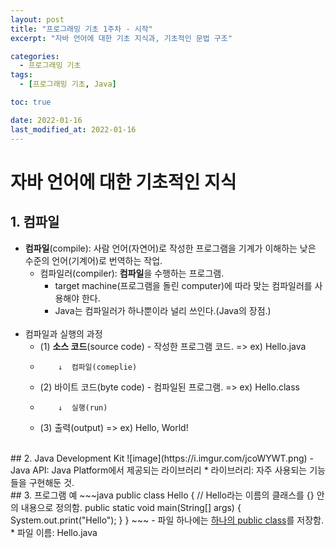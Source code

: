 ```yaml
---
layout: post
title: "프로그래밍 기초 1주차 - 시작"
excerpt: "자바 언어에 대한 기초 지식과, 기초적인 문법 구조"

categories:
  - 프로그래밍 기초
tags:
  - [프로그래밍 기초, Java]

toc: true

date: 2022-01-16
last_modified_at: 2022-01-16
---
```


# 자바 언어에 대한 기초적인 지식  
## 1. 컴파일  
- **컴파일**(compile): 사람 언어(자연어)로 작성한 프로그램을 기계가 이해하는 낮은 수준의 언어(기계어)로 번역하는 작업.  
  * 컴파일러(compiler): **컴파일**을 수행하는 프로그램.  
    + target machine(프로그램을 돌린 computer)에 따라 맞는 컴파일러를 사용해야 한다.  
    + Java는 컴파일러가 하나뿐이라 널리 쓰인다.(Java의 장점.)  
  <br>
- 컴파일과 실행의 과정  
  * (1) **소스 코드**(source code) - 작성한 프로그램 코드.  => ex) Hello.java  
  *         ↓  컴파일(comeplie)
  * (2) 바이트 코드(byte code) - 컴파일된 프로그램.  => ex) Hello.class
  *         ↓  실행(run)
  * (3) 출력(output) => ex) Hello, World!  
<br>
## 2. Java Development Kit  
![image](https://i.imgur.com/jcoWYWT.png)
- Java API: Java Platform에서 제공되는 라이브러리
  * 라이브러리: 자주 사용되는 기능들을 구현해둔 것.
<br>
## 3. 프로그램 예
~~~java
public class Hello {  // Hello라는 이름의 클래스를 {} 안의 내용으로 정의함.
  public static void main(String[] args) {
    System.out.print("Hello");
  }
}
~~~
- 파일 하나에는 <u>하나의 public class</u>를 저장함.
  * 파일 이름: Hello.java